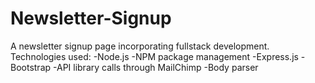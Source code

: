 # Newsletter-Signup
A newsletter signup page incorporating fullstack development.
Technologies used: 
-Node.js
-NPM package management
-Express.js
-Bootstrap
-API library calls through MailChimp
-Body parser
